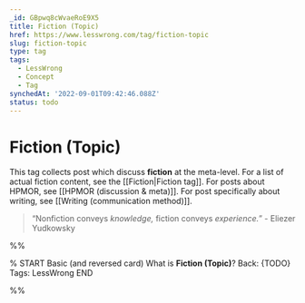 ```yaml
---
_id: GBpwq8cWvaeRoE9X5
title: Fiction (Topic)
href: https://www.lesswrong.com/tag/fiction-topic
slug: fiction-topic
type: tag
tags:
  - LessWrong
  - Concept
  - Tag
synchedAt: '2022-09-01T09:42:46.088Z'
status: todo
---
```


# Fiction (Topic)

This tag collects post which discuss **fiction** at the meta-level. For a list of actual fiction content, see the [[Fiction|Fiction tag]]. For posts about HPMOR, see [[HPMOR (discussion & meta)]]. For post specifically about writing, see [[Writing (communication method)]].

> “Nonfiction conveys *knowledge,* fiction conveys *experience.*” \- Eliezer Yudkowsky


%%

% START
Basic (and reversed card)
What is **Fiction (Topic)**?
Back: {TODO}
Tags: LessWrong
END

%%
	
